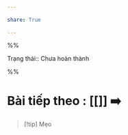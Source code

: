 ---  
share: True  
---  
%%  
Trạng thái:: Chưa hoàn thành  
%%  
# Bài tiếp theo : [[]] ➡️  
  
> [!tip] Mẹo  
